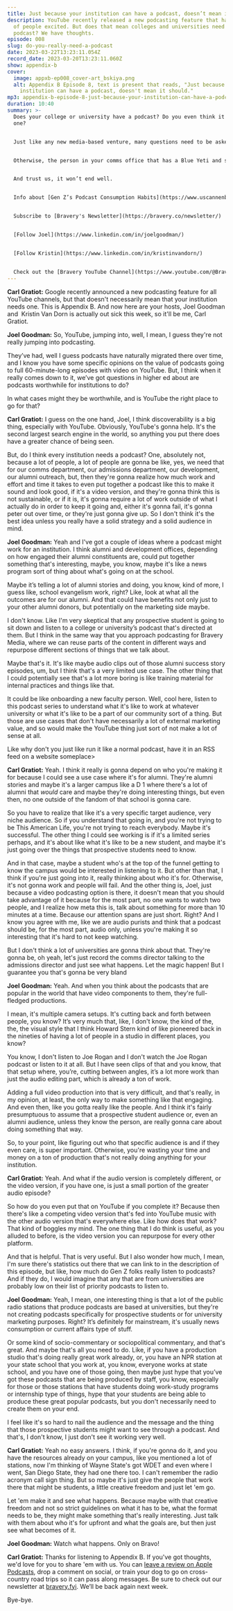 ```yaml
---
title: Just because your institution can have a podcast, doesn’t mean it should
description: YouTube recently released a new podcasting feature that has a lot
  of people excited. But does that mean colleges and universities need to have a
  podcast? We have thoughts.
episode: 008
slug: do-you-really-need-a-podcast
date: 2023-03-22T13:23:11.054Z
record_date: 2023-03-20T13:23:11.060Z
show: appendix-b
cover:
  image: appxb-ep008_cover-art_bskiya.png
  alt: Appendix B Episode 8, text is present that reads, "Just because your
    institution can have a podcast, doesn't mean it should."
mp3: appendix-b-episode-8-just-because-your-institution-can-have-a-podcast-doesn-t-mean-it-should.mp3
duration: 10:40
summary: >-
  Does your college or university have a podcast? Do you even think it needs
  one?


  Just like any new media-based venture, many questions need to be asked before even considering it.


  Otherwise, the person in your comms office that has a Blue Yeti and some time to spare, is gonna answer that question for you.


  And trust us, it won’t end well.


  Info about [Gen Z’s Podcast Consumption Habits](https://www.uscannenbergmedia.com/2023/01/11/podcasting-as-the-gen-z-medium)


  Subscribe to [Bravery's Newsletter](https://bravery.co/newsletter/)


  [Follow Joel](https://www.linkedin.com/in/joelgoodman/)


  [Follow Kristin](https://www.linkedin.com/in/kristinvandorn/)


  Check out the [Bravery YouTube Channel](https://www.youtube.com/@BraveryMedia)
---
```

**Carl Gratiot:** Google recently announced a new podcasting feature for all YouTube channels, but that doesn't necessarily mean that your institution needs one. This is Appendix B. And now here are your hosts, Joel Goodman and  Kristin Van Dorn is actually out sick this week, so it'll be me, Carl Gratiot. 

**Joel Goodman:** So, YouTube, jumping into, well, I mean, I guess they're not really jumping into podcasting.

They’ve had, well I guess podcasts have naturally migrated there over time, and I know you have some specific opinions on the value of podcasts going to full 60-minute-long episodes with video on YouTube. But, I think when it really comes down to it, we’ve got questions in higher ed about are podcasts worthwhile for institutions to do?

In what cases might they be worthwhile, and is YouTube the right place to go for that?

**Carl Gratiot:** I guess on the one hand, Joel, I think discoverability is a big thing, especially with YouTube. Obviously, YouTube's gonna help. It's the second largest search engine in the world, so anything you put there does have a greater chance of being seen.

But, do I think every institution needs a podcast? One, absolutely not, because a lot of people, a lot of people are gonna be like, yes, we need that for our comms department, our admissions department, our development, our alumni outreach, but, then they're gonna realize how much work and effort and time it takes to even put together a podcast like this to make it sound and look good, if it's a video version, and they're gonna think this is not sustainable, or if it is, it's gonna require a lot of work outside of what I actually do in order to keep it going and, either it's gonna fail, it's gonna peter out over time, or they're just gonna give up. So I don't think it's the best idea unless you really have a solid strategy and a solid audience in mind.

**Joel Goodman:** Yeah and I've got a couple of ideas where a podcast might work for an institution. I think alumni and development offices, depending on how engaged their alumni constituents are, could put together something that's interesting, maybe, you know, maybe it's like a news program sort of thing about what's going on at the school.

Maybe it’s telling a lot of alumni stories and doing, you know, kind of more, I guess like, school evangelism work, right? Like, look at what all the outcomes are for our alumni. And that could have benefits not only just to your other alumni donors, but potentially on the marketing side maybe.

I don't know. Like I'm very skeptical that any prospective student is going to sit down and listen to a college or university’s podcast that's directed at them. But I think in the same way that you approach podcasting for Bravery Media, where we can reuse parts of the content in different ways and repurpose different sections of things that we talk about.

Maybe that's it. It's like maybe audio clips out of those alumni success story episodes, um, but I think that's a very limited use case. The other thing that I could potentially see that's a lot more boring is like training material for internal practices and things like that.

It could be like onboarding a new faculty person. Well, cool here, listen to this podcast series to understand what it's like to work at whatever university or what it's like to be a part of our community sort of a thing. But those are use cases that don't have necessarily a lot of external marketing value, and so would make the YouTube thing just sort of not make a lot of sense at all.

Like why don't you just like run it like a normal podcast, have it in an RSS feed on a website someplace>

**Carl Gratiot:** Yeah. I think it really is gonna depend on who you're making it for because I could see a use case where it's for alumni. They're alumni stories and maybe it's a larger campus like a D 1 where there's a lot of alumni that *would* care and maybe they're doing interesting things, but even then, no one outside of the fandom of that school is gonna care.

So you have to realize that like it's a very specific target audience, very niche audience. So if you understand that going in, and you're not trying to be This American Life, you're not trying to reach everybody. Maybe it's successful. The other thing I could see working is if it's a limited series perhaps, and it's about like what it's like to be a new student, and maybe it's just going over the things that prospective students need to know.

And in that case, maybe a student who's at the top of the funnel getting to know the campus would be interested in listening to it. But other than that, I think if you're just going into it, really thinking about who it's for. Otherwise, it's not gonna work and people will fail. And the other thing is, Joel, just because a video podcasting option is there, it doesn't mean that you should take advantage of it because for the most part, no one wants to watch two people, and I realize how meta this is, talk about something for more than 10 minutes at a time. Because our attention spans are just short. Right? And I know you agree with me, like we are audio purists and think that a podcast should be, for the most part, audio only, unless you're making it so interesting that it's hard to not keep watching.

But I don't think a lot of universities are gonna think about that. They're gonna be, oh yeah, let's just record the comms director talking to the admissions director and just see what happens. Let the magic happen! But I guarantee you that's gonna be very bland

**Joel Goodman:** Yeah. And when you think about the podcasts that are popular in the world that have video components to them, they're full-fledged productions.

I mean, it's multiple camera setups. It's cutting back and forth between people, you know? It’s very much that, like, I don't know, the kind of the, the, the visual style that I think Howard Stern kind of like pioneered back in the nineties of having a lot of people in a studio in different places, you know?

You know, I don't listen to Joe Rogan and I don't watch the Joe Rogan podcast or listen to it at all. But I have seen clips of that and you know, that that setup where, you’re, cutting between angles, it’s a lot more work than just the audio editing part, which is already a ton of work.

Adding a full video production into that is very difficult, and that's really, in my opinion, at least, the only way to make something like that engaging. And even then, like you gotta really like the people. And I think it's fairly presumptuous to assume that a prospective student audience or, even an alumni audience, unless they know the person, are really gonna care about doing something that way.

So, to your point, like figuring out who that specific audience is and if they even care, is super important. Otherwise, you're wasting your time and money on a ton of production that's not really doing anything for your institution. 

**Carl Gratiot:** Yeah. And what if the audio version is completely different, or the video version, if you have one, is just a small portion of the greater audio episode?

So how do you even put that on YouTube if you complete it? Because then there's like a competing video version that's fed into YouTube music with the other audio version that's everywhere else. Like how does that work? That kind of boggles my mind. The one thing that I do think is useful, as you alluded to before, is the video version you can repurpose for every other platform.

And that is helpful. That is very useful. But I also wonder how much, I mean, I'm sure there's statistics out there that we can link to in the description of this episode, but like, how much do Gen Z folks really listen to podcasts? And if they do, I would imagine that any that are from universities are probably low on their list of priority podcasts to listen to.

**Joel Goodman:** Yeah, I mean, one interesting thing is that a lot of the public radio stations that produce podcasts are based at universities, but they're not creating podcasts specifically for prospective students or for university marketing purposes. Right? It’s definitely for mainstream, it's usually news consumption or current affairs type of stuff.

Or some kind of socio-commentary or sociopolitical commentary, and that's great. And maybe that's all you need to do. Like, if you have a production studio that's doing really great work already, or, you have an NPR station at your state school that you work at, you know, everyone works at state school, and you have one of those going, then maybe just hype that you’ve got these podcasts that are being produced by staff, you know, especially for those or those stations that have students doing work-study programs or internship type of things, hype that your students are being able to produce these great popular podcasts, but you don't necessarily need to create them on your end.

I feel like it's so hard to nail the audience and the message and the thing that those prospective students might want to see through a podcast. And that's, I don't know, I just don't see it working very well.

**Carl Gratiot:** Yeah no easy answers. I think, if you're gonna do it, and you have the resources already on your campus, like you mentioned a lot of stations, now I'm thinking of Wayne State's got WDET and even where I went, San Diego State, they had one there too. I can't remember the radio acronym call sign thing. But so maybe it's just give the people that work there that might be students, a little creative freedom and just let 'em go. 

Let 'em make it and see what happens. Because maybe with that creative freedom and not so strict guidelines on what it has to be, what the format needs to be, they might make something that's really interesting. Just talk with them about who it's for upfront and what the goals are, but then just see what becomes of it.

**Joel Goodman:** Watch what happens. Only on Bravo!

**Carl Gratiot:** Thanks for listening to Appendix B. If you've got thoughts, we'd love for you to share 'em with us. You can [leave a review on Apple Podcasts](https://podcasts.apple.com/us/podcast/appendix-b/id1672064420), drop a comment on social, or train your dog to go on cross-country road trips so it can pass along messages. Be sure to check out our newsletter at [bravery.fyi](https://bravery.co/newsletter/). We’ll be back again next week.

Bye-bye.
